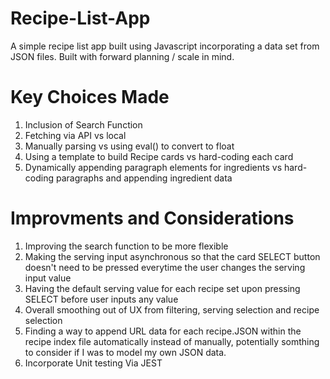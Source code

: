 # Recipe-List-App
A simple recipe list app built using Javascript incorporating a data set from JSON files. Built with forward planning / scale in mind.

# Key Choices Made

1. Inclusion of Search Function
2. Fetching via API vs local
3. Manually parsing vs using eval() to convert to float
4. Using a template to build Recipe cards vs hard-coding each card
5. Dynamically appending paragraph elements for ingredients vs hard-coding paragraphs and appending ingredient data

# Improvments and Considerations

1. Improving the search function to be more flexible
2. Making the serving input asynchronous so that the card SELECT button doesn't need to be pressed everytime the user changes the serving input value
3. Having the default serving value for each recipe set upon pressing SELECT before user inputs any value
4. Overall smoothing out of UX from filtering, serving selection and recipe selection
5. Finding a way to append URL data for each recipe.JSON within the recipe index file automatically instead of manually, potentially somthing to consider if I was to model my own JSON data.
6. Incorporate Unit testing Via JEST
